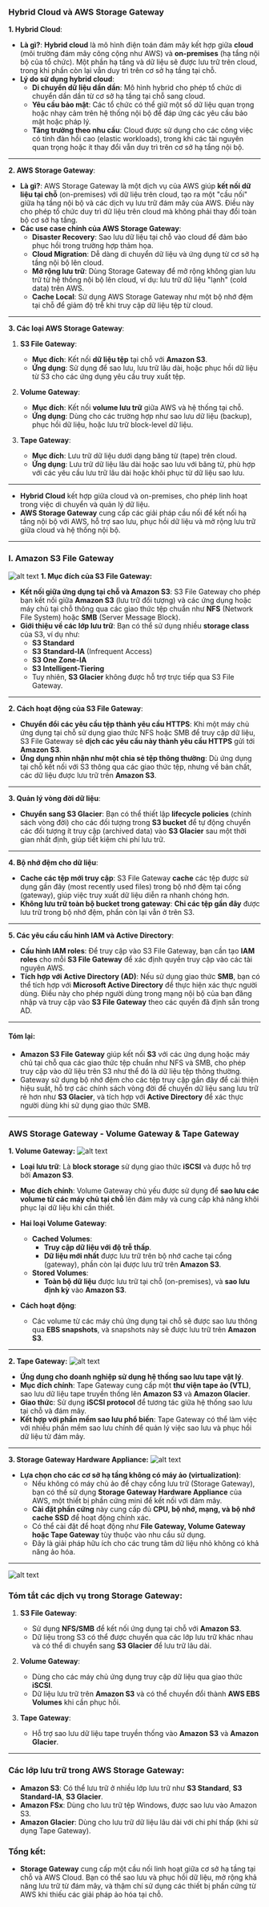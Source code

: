 ### **Hybrid Cloud và AWS Storage Gateway**

**1. Hybrid Cloud**:

- **Là gì?**: **Hybrid cloud** là mô hình điện toán đám mây kết hợp giữa **cloud** (môi trường đám mây công cộng như AWS) và **on-premises** (hạ tầng nội bộ của tổ chức). Một phần hạ tầng và dữ liệu sẽ được lưu trữ trên cloud, trong khi phần còn lại vẫn duy trì trên cơ sở hạ tầng tại chỗ.
- **Lý do sử dụng hybrid cloud**:
  - **Di chuyển dữ liệu dần dần**: Mô hình hybrid cho phép tổ chức di chuyển dần dần từ cơ sở hạ tầng tại chỗ sang cloud.
  - **Yêu cầu bảo mật**: Các tổ chức có thể giữ một số dữ liệu quan trọng hoặc nhạy cảm trên hệ thống nội bộ để đáp ứng các yêu cầu bảo mật hoặc pháp lý.
  - **Tăng trưởng theo nhu cầu**: Cloud được sử dụng cho các công việc có tính đàn hồi cao (elastic workloads), trong khi các tài nguyên quan trọng hoặc ít thay đổi vẫn duy trì trên cơ sở hạ tầng nội bộ.

---

**2. AWS Storage Gateway**:

- **Là gì?**: AWS Storage Gateway là một dịch vụ của AWS giúp **kết nối dữ liệu tại chỗ** (on-premises) với dữ liệu trên cloud, tạo ra một "cầu nối" giữa hạ tầng nội bộ và các dịch vụ lưu trữ đám mây của AWS. Điều này cho phép tổ chức duy trì dữ liệu trên cloud mà không phải thay đổi toàn bộ cơ sở hạ tầng.
- **Các use case chính của AWS Storage Gateway**:
  - **Disaster Recovery**: Sao lưu dữ liệu tại chỗ vào cloud để đảm bảo phục hồi trong trường hợp thảm họa.
  - **Cloud Migration**: Dễ dàng di chuyển dữ liệu và ứng dụng từ cơ sở hạ tầng nội bộ lên cloud.
  - **Mở rộng lưu trữ**: Dùng Storage Gateway để mở rộng không gian lưu trữ từ hệ thống nội bộ lên cloud, ví dụ: lưu trữ dữ liệu "lạnh" (cold data) trên AWS.
  - **Cache Local**: Sử dụng AWS Storage Gateway như một bộ nhớ đệm tại chỗ để giảm độ trễ khi truy cập dữ liệu tệp từ cloud.

---

**3. Các loại AWS Storage Gateway**:

1. **S3 File Gateway**:

   - **Mục đích**: Kết nối **dữ liệu tệp** tại chỗ với **Amazon S3**.
   - **Ứng dụng**: Sử dụng để sao lưu, lưu trữ lâu dài, hoặc phục hồi dữ liệu từ S3 cho các ứng dụng yêu cầu truy xuất tệp.

2. **Volume Gateway**:

   - **Mục đích**: Kết nối **volume lưu trữ** giữa AWS và hệ thống tại chỗ.
   - **Ứng dụng**: Dùng cho các trường hợp như sao lưu dữ liệu (backup), phục hồi dữ liệu, hoặc lưu trữ block-level dữ liệu.

3. **Tape Gateway**:
   - **Mục đích**: Lưu trữ dữ liệu dưới dạng băng từ (tape) trên cloud.
   - **Ứng dụng**: Lưu trữ dữ liệu lâu dài hoặc sao lưu với băng từ, phù hợp với các yêu cầu lưu trữ lâu dài hoặc khôi phục từ dữ liệu sao lưu.

---

- **Hybrid Cloud** kết hợp giữa cloud và on-premises, cho phép linh hoạt trong việc di chuyển và quản lý dữ liệu.
- **AWS Storage Gateway** cung cấp các giải pháp cầu nối để kết nối hạ tầng nội bộ với AWS, hỗ trợ sao lưu, phục hồi dữ liệu và mở rộng lưu trữ giữa cloud và hệ thống nội bộ.

---

### **I. Amazon S3 File Gateway**

![alt text](image/s3-file-gateway.png)
**1. Mục đích của S3 File Gateway:**

- **Kết nối giữa ứng dụng tại chỗ và Amazon S3**: S3 File Gateway cho phép bạn kết nối giữa **Amazon S3** (lưu trữ đối tượng) và các ứng dụng hoặc máy chủ tại chỗ thông qua các giao thức tệp chuẩn như **NFS** (Network File System) hoặc **SMB** (Server Message Block).
- **Giới thiệu về các lớp lưu trữ**: Bạn có thể sử dụng nhiều **storage class** của S3, ví dụ như:
  - **S3 Standard**
  - **S3 Standard-IA** (Infrequent Access)
  - **S3 One Zone-IA**
  - **S3 Intelligent-Tiering**
  - Tuy nhiên, **S3 Glacier** không được hỗ trợ trực tiếp qua S3 File Gateway.

---

**2. Cách hoạt động của S3 File Gateway**:

- **Chuyển đổi các yêu cầu tệp thành yêu cầu HTTPS**: Khi một máy chủ ứng dụng tại chỗ sử dụng giao thức NFS hoặc SMB để truy cập dữ liệu, S3 File Gateway sẽ **dịch các yêu cầu này thành yêu cầu HTTPS** gửi tới **Amazon S3**.
- **Ứng dụng nhìn nhận như một chia sẻ tệp thông thường**: Dù ứng dụng tại chỗ kết nối với S3 thông qua các giao thức tệp, nhưng về bản chất, các dữ liệu được lưu trữ trên **Amazon S3**.

---

**3. Quản lý vòng đời dữ liệu**:

- **Chuyển sang S3 Glacier**: Bạn có thể thiết lập **lifecycle policies** (chính sách vòng đời) cho các đối tượng trong **S3 bucket** để tự động chuyển các đối tượng ít truy cập (archived data) vào **S3 Glacier** sau một thời gian nhất định, giúp tiết kiệm chi phí lưu trữ.

---

**4. Bộ nhớ đệm cho dữ liệu**:

- **Cache các tệp mới truy cập**: S3 File Gateway **cache** các tệp được sử dụng gần đây (most recently used files) trong bộ nhớ đệm tại cổng (gateway), giúp việc truy xuất dữ liệu diễn ra nhanh chóng hơn.
- **Không lưu trữ toàn bộ bucket trong gateway**: **Chỉ các tệp gần đây** được lưu trữ trong bộ nhớ đệm, phần còn lại vẫn ở trên S3.

---

**5. Các yêu cầu cấu hình IAM và Active Directory**:

- **Cấu hình IAM roles**: Để truy cập vào S3 File Gateway, bạn cần tạo **IAM roles** cho mỗi **S3 File Gateway** để xác định quyền truy cập vào các tài nguyên AWS.
- **Tích hợp với Active Directory (AD)**: Nếu sử dụng giao thức **SMB**, bạn có thể tích hợp với **Microsoft Active Directory** để thực hiện xác thực người dùng. Điều này cho phép người dùng trong mạng nội bộ của bạn đăng nhập và truy cập vào **S3 File Gateway** theo các quyền đã định sẵn trong AD.

---

#### **Tóm lại**:

- **Amazon S3 File Gateway** giúp kết nối **S3** với các ứng dụng hoặc máy chủ tại chỗ qua các giao thức tệp chuẩn như NFS và SMB, cho phép truy cập vào dữ liệu trên S3 như thể đó là dữ liệu tệp thông thường.
- Gateway sử dụng bộ nhớ đệm cho các tệp truy cập gần đây để cải thiện hiệu suất, hỗ trợ các chính sách vòng đời để chuyển dữ liệu sang lưu trữ rẻ hơn như **S3 Glacier**, và tích hợp với **Active Directory** để xác thực người dùng khi sử dụng giao thức SMB.

---

### **AWS Storage Gateway - Volume Gateway & Tape Gateway**

**1. Volume Gateway:**
![alt text](image/volume-gateway.png)

- **Loại lưu trữ**: Là **block storage** sử dụng giao thức **iSCSI** và được hỗ trợ bởi **Amazon S3**.
- **Mục đích chính**: Volume Gateway chủ yếu được sử dụng để **sao lưu các volume từ các máy chủ tại chỗ** lên đám mây và cung cấp khả năng khôi phục lại dữ liệu khi cần thiết.
- **Hai loại Volume Gateway**:

  - **Cached Volumes**:
    - **Truy cập dữ liệu với độ trễ thấp**.
    - **Dữ liệu mới nhất** được lưu trữ trên bộ nhớ cache tại cổng (gateway), phần còn lại được lưu trữ trên **Amazon S3**.
  - **Stored Volumes**:
    - **Toàn bộ dữ liệu** được lưu trữ tại chỗ (on-premises), và **sao lưu định kỳ** vào **Amazon S3**.

- **Cách hoạt động**:
  - Các volume từ các máy chủ ứng dụng tại chỗ sẽ được sao lưu thông qua **EBS snapshots**, và snapshots này sẽ được lưu trữ trên **Amazon S3**.

---

**2. Tape Gateway:**
![alt text](image/tape-gateway.png)

- **Ứng dụng cho doanh nghiệp sử dụng hệ thống sao lưu tape vật lý**.
- **Mục đích chính**: Tape Gateway cung cấp một **thư viện tape ảo (VTL)**, sao lưu dữ liệu tape truyền thống lên **Amazon S3** và **Amazon Glacier**.
- **Giao thức**: Sử dụng **iSCSI protocol** để tương tác giữa hệ thống sao lưu tại chỗ và đám mây.
- **Kết hợp với phần mềm sao lưu phổ biến**: Tape Gateway có thể làm việc với nhiều phần mềm sao lưu chính để quản lý việc sao lưu và phục hồi dữ liệu từ đám mây.

---

**3. Storage Gateway Hardware Appliance:**
![alt text](image/hardware-appliance.png)

- **Lựa chọn cho các cơ sở hạ tầng không có máy ảo (virtualization)**:
  - Nếu không có máy chủ ảo để chạy cổng lưu trữ (Storage Gateway), bạn có thể sử dụng **Storage Gateway Hardware Appliance** của AWS, một thiết bị phần cứng mini để kết nối với đám mây.
  - **Cài đặt phần cứng** này cung cấp đủ **CPU, bộ nhớ, mạng, và bộ nhớ cache SSD** để hoạt động chính xác.
  - Có thể cài đặt để hoạt động như **File Gateway, Volume Gateway hoặc Tape Gateway** tùy thuộc vào nhu cầu sử dụng.
  - Đây là giải pháp hữu ích cho các trung tâm dữ liệu nhỏ không có khả năng ảo hóa.

---

![alt text](image/storage-gateway.png)

### **Tóm tắt các dịch vụ trong Storage Gateway:**

1. **S3 File Gateway**:

   - Sử dụng **NFS/SMB** để kết nối ứng dụng tại chỗ với **Amazon S3**.
   - Dữ liệu trong S3 có thể được chuyển qua các lớp lưu trữ khác nhau và có thể di chuyển sang **S3 Glacier** để lưu trữ lâu dài.

2. **Volume Gateway**:

   - Dùng cho các máy chủ ứng dụng truy cập dữ liệu qua giao thức **iSCSI**.
   - Dữ liệu lưu trữ trên **Amazon S3** và có thể chuyển đổi thành **AWS EBS Volumes** khi cần phục hồi.

3. **Tape Gateway**:
   - Hỗ trợ sao lưu dữ liệu tape truyền thống vào **Amazon S3** và **Amazon Glacier**.

---

### **Các lớp lưu trữ trong AWS Storage Gateway**:

- **Amazon S3**: Có thể lưu trữ ở nhiều lớp lưu trữ như **S3 Standard**, **S3 Standard-IA**, **S3 Glacier**.
- **Amazon FSx**: Dùng cho lưu trữ tệp Windows, được sao lưu vào Amazon S3.
- **Amazon Glacier**: Dùng cho lưu trữ dữ liệu lâu dài với chi phí thấp (khi sử dụng Tape Gateway).

### **Tổng kết**:

- **Storage Gateway** cung cấp một cầu nối linh hoạt giữa cơ sở hạ tầng tại chỗ và AWS Cloud. Bạn có thể sao lưu và phục hồi dữ liệu, mở rộng khả năng lưu trữ từ đám mây, và thậm chí sử dụng các thiết bị phần cứng từ AWS khi thiếu các giải pháp ảo hóa tại chỗ.

